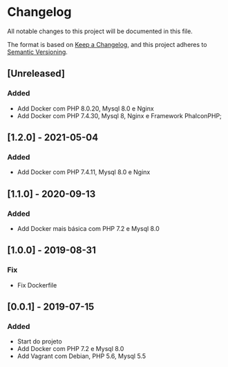 # Changelog
All notable changes to this project will be documented in this file.

The format is based on [Keep a Changelog](https://keepachangelog.com/en/1.0.0/),
and this project adheres to [Semantic Versioning](https://semver.org/spec/v2.0.0.html).

## [Unreleased]

### Added
- Add Docker com PHP 8.0.20, Mysql 8.0 e Nginx
- Add Docker com PHP 7.4.30, Mysql 8, Nginx e Framework PhalconPHP;

## [1.2.0] - 2021-05-04
### Added
- Add Docker com PHP 7.4.11, Mysql 8.0 e Nginx

## [1.1.0] - 2020-09-13
### Added
- Add Docker mais básica com PHP 7.2 e Mysql 8.0

## [1.0.0] - 2019-08-31
### Fix
- Fix Dockerfile

## [0.0.1] - 2019-07-15
### Added
- Start do projeto
- Add Docker com PHP 7.2 e Mysql 8.0
- Add Vagrant com Debian, PHP 5.6, Mysql 5.5